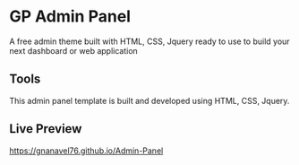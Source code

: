 # GP Admin Panel

A free admin theme built with HTML, CSS, Jquery ready to use to build your next dashboard or web application

## Tools

This admin panel template is built and developed using HTML, CSS, Jquery.

## Live Preview

https://gnanavel76.github.io/Admin-Panel
